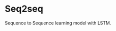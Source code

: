 <!--
 Copyright (c) 2019 bbbnodx
 
 This software is released under the MIT License.
 https://opensource.org/licenses/MIT
-->

# Seq2seq
Sequence to Sequence learning model with LSTM.
